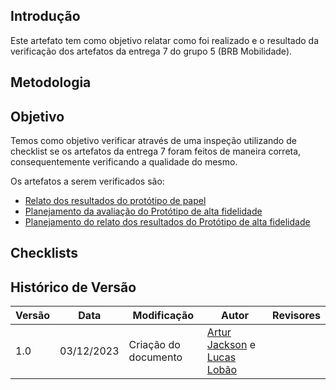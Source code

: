 ## Introdução

Este artefato tem como objetivo relatar como foi realizado e o resultado da verificação dos artefatos da entrega 7 do grupo 5 (BRB Mobilidade).

## Metodologia

## Objetivo

Temos como objetivo verificar através de uma inspeção utilizando de checklist se os artefatos da entrega 7 foram feitos de maneira correta, consequentemente verificando a qualidade do mesmo.

Os artefatos a serem verificados são:

- [Relato dos resultados do protótipo de papel]()
- [Planejamento da avaliação do Protótipo de alta fidelidade]()
- [Planejamento do relato dos resultados do Protótipo de alta fidelidade]()

## Checklists

## Histórico de Versão

| Versão | Data       | Modificação                             | Autor                         | Revisores                         |
| ------ | ---------- | --------------------------------------- | ----------------------------- | ----------------------------- |
|    1.0   |   03/12/2023   |   Criação do documento | [Artur Jackson](https://github.com/artur-jack) e [Lucas Lobão](https://github.com/lucaslobao-18)| []() |
